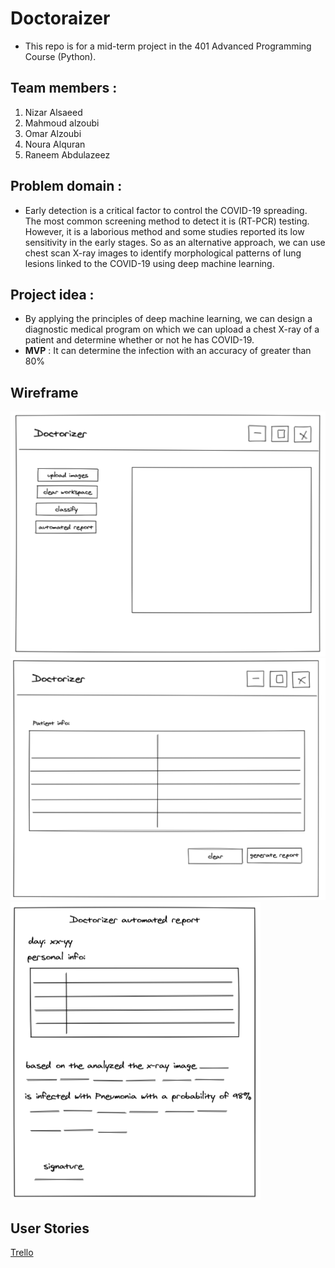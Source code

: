# Doctoraizer
* This repo is for a mid-term project in the 401 Advanced Programming Course (Python).

## Team members :
1. Nizar Alsaeed
2. Mahmoud alzoubi
3. Omar Alzoubi
4. Noura Alquran
5. Raneem Abdulazeez

## Problem domain :
* Early detection is a critical factor to control the COVID-19 spreading. The most common screening method to detect it is (RT-PCR) testing. However, it is a laborious method and some studies reported its low sensitivity in the early stages. So as an alternative approach, we can use chest scan X-ray images to identify morphological patterns of lung lesions linked to the COVID-19 using deep machine learning.
## Project idea :
* By applying the principles of deep machine learning, we can design a diagnostic medical program on which we can upload a chest X-ray of a patient and determine whether or not he has COVID-19.
* **MVP** : It can determine the infection with an accuracy of greater than 80%

## Wireframe

![img](/assets/guipng.png)
![img](/assets/personal_info.png)
![img](/assets/report.png)

## User Stories
[Trello](https://trello.com/b/mZicPTAe/doctoraiser)

